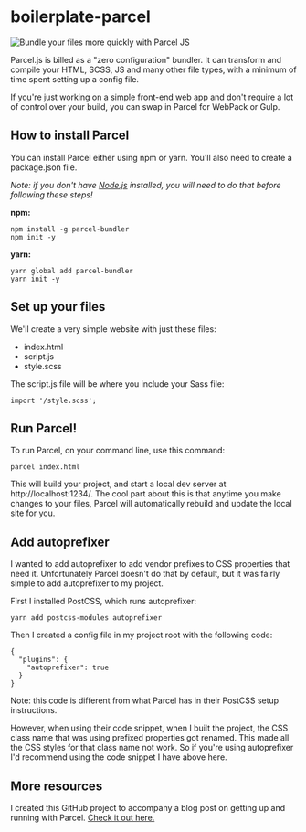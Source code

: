 # boilerplate-parcel

![Bundle your files more quickly with Parcel JS](https://i.imgur.com/D7ggQBB.png)

Parcel.js is billed as a "zero configuration" bundler. It can transform and compile your HTML, SCSS, JS and many other file types, with a minimum of time spent setting up a config file.

If you're just working on a simple front-end web app and don't require a lot of control over your build, you can swap in Parcel for WebPack or Gulp.

## How to install Parcel

You can install Parcel either using npm or yarn. You'll also need to create a package.json file. 

*Note: if you don't have [Node.js](https://nodejs.org/en/) installed, you will need to do that before following these steps!*

**npm:**
```
npm install -g parcel-bundler
npm init -y
```

**yarn:**
```
yarn global add parcel-bundler
yarn init -y
```

## Set up your files

We'll create a very simple website with just these files:

* index.html
* script.js
* style.scss

The script.js file will be where you include your Sass file:

```
import '/style.scss';
```

## Run Parcel!

To run Parcel, on your command line, use this command:

```
parcel index.html
```

This will build your project, and start a local dev server at http://localhost:1234/. The cool part about this is that anytime you make changes to your files, Parcel will automatically rebuild and update the local site for you.

## Add autoprefixer

I wanted to add autoprefixer to add vendor prefixes to CSS properties that need it. Unfortunately Parcel doesn't do that by default, but it was fairly simple to add autoprefixer to my project.

First I installed PostCSS, which runs autoprefixer:

```
yarn add postcss-modules autoprefixer
```

Then I created a config file in my project root with the following code:

```
{  
  "plugins": {
    "autoprefixer": true
  }
}
```

Note: this code is different from what Parcel has in their PostCSS setup instructions. 

However, when using their code snippet, when I built the project, the CSS class name that was using prefixed properties got renamed. This made all the CSS styles for that class name not work. So if you're using autoprefixer I'd recommend using the code snippet I have above here.

## More resources

I created this GitHub project to accompany a blog post on getting up and running with Parcel. [Check it out here.](https://coder-coder.com/bundle-files-quickly-parcel/)